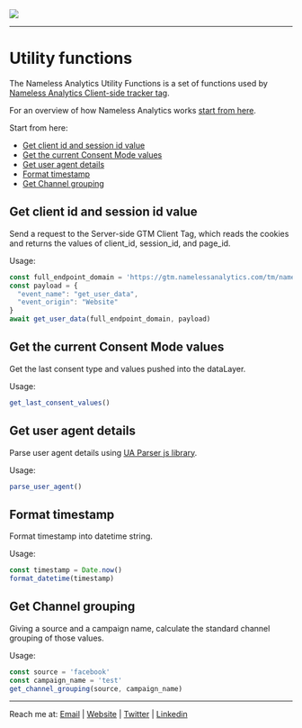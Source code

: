 <picture>
  <source srcset="https://github.com/user-attachments/assets/6af1ff70-3abe-4890-a952-900a18589590" media="(prefers-color-scheme: dark)">
  <img src="https://github.com/user-attachments/assets/9d9a4e42-cd46-452e-9ea8-2c03e0289006">
</picture>

---

# Utility functions
The Nameless Analytics Utility Functions is a set of functions used by [Nameless Analytics Client-side tracker tag](https://github.com/tommasomoretti/nameless-analytics-client-side-tracker-tag).

For an overview of how Nameless Analytics works [start from here](https://github.com/tommasomoretti/nameless-analytics).

Start from here:
- [Get client id and session id value](#get-client-id-and-session-id-value)
- [Get the current Consent Mode values](#get-the-current-consent-mode-values)
- [Get user agent details](#get-user-agent-details)
- [Format timestamp](#forma-timestamp)
- [Get Channel grouping](#get-channel-grouping) 



## Get client id and session id value 
Send a request to the Server-side GTM Client Tag, which reads the cookies and returns the values of client_id, session_id, and page_id.

Usage:

```javascript
const full_endpoint_domain = 'https://gtm.namelessanalytics.com/tm/nameless'
const payload = {
  "event_name": "get_user_data", 
  "event_origin": "Website"
}
await get_user_data(full_endpoint_domain, payload)
```


## Get the current Consent Mode values
Get the last consent type and values pushed into the dataLayer.

Usage:
```javascript
get_last_consent_values()
```


## Get user agent details
Parse user agent details using [UA Parser js library](https://www.jsdelivr.com/package/npm/ua-parser-js).

Usage:
```javascript
parse_user_agent()
```


## Format timestamp
Format timestamp into datetime string.

Usage:
```javascript
const timestamp = Date.now()
format_datetime(timestamp)
```


## Get Channel grouping 
Giving a source and a campaign name, calculate the standard channel grouping of those values.

Usage:
```javascript
const source = 'facebook'
const campaign_name = 'test'
get_channel_grouping(source, campaign_name)
```

---

Reach me at: [Email](mailto:hello@tommasomoretti.com) | [Website](https://tommasomoretti.com/?utm_source=github.com&utm_medium=referral&utm_campaign=nameless_analytics) | [Twitter](https://twitter.com/tommoretti88) | [Linkedin](https://www.linkedin.com/in/tommasomoretti/)
